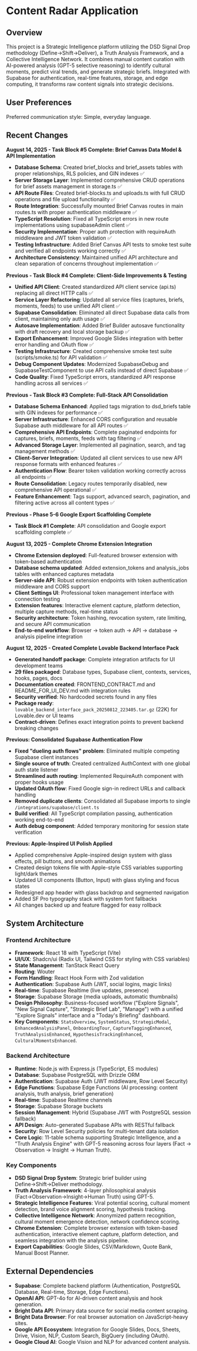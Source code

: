 # Content Radar Application

## Overview
This project is a Strategic Intelligence platform utilizing the DSD Signal Drop methodology (Define→Shift→Deliver), a Truth Analysis Framework, and a Collective Intelligence Network. It combines manual content curation with AI-powered analysis (GPT-5 selective reasoning) to identify cultural moments, predict viral trends, and generate strategic briefs. Integrated with Supabase for authentication, real-time features, storage, and edge computing, it transforms raw content signals into strategic decisions.

## User Preferences
Preferred communication style: Simple, everyday language.

## Recent Changes
**August 14, 2025 - Task Block #5 Complete: Brief Canvas Data Model & API Implementation**
- **Database Schema**: Created brief_blocks and brief_assets tables with proper relationships, RLS policies, and GIN indexes ✅
- **Server Storage Layer**: Implemented comprehensive CRUD operations for brief assets management in storage.ts ✅  
- **API Route Files**: Created brief-blocks.ts and uploads.ts with full CRUD operations and file upload functionality ✅
- **Route Integration**: Successfully mounted Brief Canvas routes in main routes.ts with proper authentication middleware ✅
- **TypeScript Resolution**: Fixed all TypeScript errors in new route implementations using supabaseAdmin client ✅
- **Security Implementation**: Proper auth protection with requireAuth middleware and JWT token validation ✅
- **Testing Infrastructure**: Added Brief Canvas API tests to smoke test suite and verified all endpoints working correctly ✅
- **Architecture Consistency**: Maintained unified API architecture and clean separation of concerns throughout implementation ✅

**Previous - Task Block #4 Complete: Client-Side Improvements & Testing** 
- **Unified API Client**: Created standardized API client service (api.ts) replacing all direct HTTP calls ✅
- **Service Layer Refactoring**: Updated all service files (captures, briefs, moments, feeds) to use unified API client ✅
- **Supabase Consolidation**: Eliminated all direct Supabase data calls from client, maintaining only auth usage ✅
- **Autosave Implementation**: Added Brief Builder autosave functionality with draft recovery and local storage backup ✅
- **Export Enhancement**: Improved Google Slides integration with better error handling and OAuth flow ✅
- **Testing Infrastructure**: Created comprehensive smoke test suite (scripts/smoke.ts) for API validation ✅
- **Debug Component Updates**: Modernized SupabaseDebug and SupabaseTestComponent to use API calls instead of direct Supabase ✅
- **Code Quality**: Fixed TypeScript errors, standardized API response handling across all services ✅

**Previous - Task Block #3 Complete: Full-Stack API Consolidation** 
- **Database Schema Enhanced**: Applied tags migration to dsd_briefs table with GIN indexes for performance ✅
- **Server Infrastructure**: Enhanced CORS configuration and reusable Supabase auth middleware for all API routes ✅
- **Comprehensive API Endpoints**: Complete paginated endpoints for captures, briefs, moments, feeds with tag filtering ✅
- **Advanced Storage Layer**: Implemented all pagination, search, and tag management methods ✅
- **Client-Server Integration**: Updated all client services to use new API response formats with enhanced features ✅
- **Authentication Flow**: Bearer token validation working correctly across all endpoints ✅
- **Route Consolidation**: Legacy routes temporarily disabled, new comprehensive API operational ✅
- **Feature Enhancement**: Tags support, advanced search, pagination, and filtering active across all content types ✅

**Previous - Phase 5-6 Google Export Scaffolding Complete** 
- **Task Block #1 Complete**: API consolidation and Google export scaffolding complete ✅

**August 13, 2025 - Complete Chrome Extension Integration**
- **Chrome Extension deployed**: Full-featured browser extension with token-based authentication
- **Database schema updated**: Added extension_tokens and analysis_jobs tables with enhanced captures metadata
- **Server-side API**: Robust extension endpoints with token authentication middleware and CORS support
- **Client Settings UI**: Professional token management interface with connection testing
- **Extension features**: Interactive element capture, platform detection, multiple capture methods, real-time status
- **Security architecture**: Token hashing, revocation system, rate limiting, and secure API communication
- **End-to-end workflow**: Browser → token auth → API → database → analysis pipeline integration

**August 12, 2025 - Created Complete Lovable Backend Interface Pack**
- **Generated handoff package**: Complete integration artifacts for UI development teams
- **29 files packaged**: Database types, Supabase client, contexts, services, hooks, pages, docs
- **Documentation created**: FRONTEND_CONTRACT.md and README_FOR_UI_DEV.md with integration rules
- **Security verified**: No hardcoded secrets found in any files  
- **Package ready**: `lovable_backend_interface_pack_20250812_223405.tar.gz` (22K) for Lovable.dev or UI teams
- **Contract-driven**: Defines exact integration points to prevent backend breaking changes

**Previous: Consolidated Supabase Authentication Flow**
- **Fixed "dueling auth flows" problem**: Eliminated multiple competing Supabase client instances
- **Single source of truth**: Created centralized AuthContext with one global auth state listener
- **Streamlined auth routing**: Implemented RequireAuth component with proper hooks usage
- **Updated OAuth flow**: Fixed Google sign-in redirect URLs and callback handling
- **Removed duplicate clients**: Consolidated all Supabase imports to single `/integrations/supabase/client.ts` 
- **Build verified**: All TypeScript compilation passing, authentication working end-to-end
- **Auth debug component**: Added temporary monitoring for session state verification

**Previous: Apple-Inspired UI Polish Applied**
- Applied comprehensive Apple-inspired design system with glass effects, pill buttons, and smooth animations
- Created design tokens file with Apple-style CSS variables supporting light/dark themes
- Updated UI components (Button, Input) with glass styling and focus states
- Redesigned app header with glass backdrop and segmented navigation
- Added SF Pro typography stack with system font fallbacks
- All changes backed up and feature flagged for easy rollback

## System Architecture

### Frontend Architecture
- **Framework**: React 18 with TypeScript (Vite)
- **UI/UX**: Shadcn/ui (Radix UI, Tailwind CSS for styling with CSS variables)
- **State Management**: TanStack React Query
- **Routing**: Wouter
- **Form Handling**: React Hook Form with Zod validation
- **Authentication**: Supabase Auth (JWT, social logins, magic links)
- **Real-time**: Supabase Realtime (live updates, presence)
- **Storage**: Supabase Storage (media uploads, automatic thumbnails)
- **Design Philosophy**: Business-focused workflow ("Explore Signals", "New Signal Capture", "Strategic Brief Lab", "Manage") with a unified "Explore Signals" interface and a "Today's Briefing" dashboard.
- **Key Components**: `StatsOverview`, `SystemStatus`, `StrategicModal`, `EnhancedAnalysisPanel`, `OnboardingTour`, `CaptureTaggingEnhanced`, `TruthAnalysisEnhanced`, `HypothesisTrackingEnhanced`, `CulturalMomentsEnhanced`.

### Backend Architecture
- **Runtime**: Node.js with Express.js (TypeScript, ES modules)
- **Database**: Supabase PostgreSQL with Drizzle ORM
- **Authentication**: Supabase Auth (JWT middleware, Row Level Security)
- **Edge Functions**: Supabase Edge Functions (AI processing: content analysis, truth analysis, brief generation)
- **Real-time**: Supabase Realtime channels
- **Storage**: Supabase Storage buckets
- **Session Management**: Hybrid (Supabase JWT with PostgreSQL session fallback)
- **API Design**: Auto-generated Supabase APIs with RESTful fallback
- **Security**: Row Level Security policies for multi-tenant data isolation
- **Core Logic**: 11-table schema supporting Strategic Intelligence, and a "Truth Analysis Engine" with GPT-5 reasoning across four layers (Fact → Observation → Insight → Human Truth).

### Key Components
- **DSD Signal Drop System**: Strategic brief builder using Define→Shift→Deliver methodology.
- **Truth Analysis Framework**: 4-layer philosophical analysis (Fact→Observation→Insight→Human Truth) using GPT-5.
- **Strategic Intelligence Features**: Viral potential scoring, cultural moment detection, brand voice alignment scoring, hypothesis tracking.
- **Collective Intelligence Network**: Anonymized pattern recognition, cultural moment emergence detection, network confidence scoring.
- **Chrome Extension**: Complete browser extension with token-based authentication, interactive element capture, platform detection, and seamless integration with the analysis pipeline.
- **Export Capabilities**: Google Slides, CSV/Markdown, Quote Bank, Manual Boost Planner.

## External Dependencies

- **Supabase**: Complete backend platform (Authentication, PostgreSQL Database, Real-time, Storage, Edge Functions).
- **OpenAI API**: GPT-4o for AI-driven content analysis and hook generation.
- **Bright Data API**: Primary data source for social media content scraping.
- **Bright Data Browser**: For real browser automation on JavaScript-heavy sites.
- **Google API Ecosystem**: Integration for Google Slides, Docs, Sheets, Drive, Vision, NLP, Custom Search, BigQuery (including OAuth).
- **Google Cloud AI**: Google Vision and NLP for advanced content analysis.